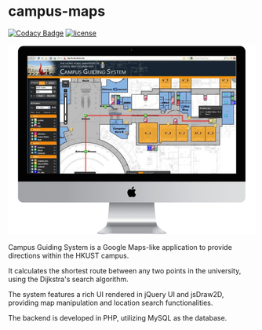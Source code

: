 # campus-maps

[![Codacy Badge](https://api.codacy.com/project/badge/Grade/95bef1c69c8c4a8d99ac7997d7a1bc30)](https://www.codacy.com/app/Suddi/campus-maps?utm_source=github.com&utm_medium=referral&utm_content=suddi/campus-maps&utm_campaign=badger)
[![license](https://img.shields.io/github/license/suddi/campus-maps.svg?maxAge=2592000)](https://github.com/suddi/campus-maps/blob/master/LICENSE)

![cgs](images/cgs.png)

Campus Guiding System is a Google Maps-like application to provide directions within the HKUST campus.

It calculates the shortest route between any two points in the university, using the Dijkstra's search algorithm.

The system features a rich UI rendered in jQuery UI and jsDraw2D, providing map manipulation and location search functionalities.

The backend is developed in PHP, utilizing MySQL as the database.
